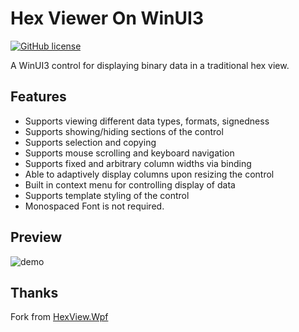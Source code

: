 # Hex Viewer On WinUI3

[![GitHub license](https://img.shields.io/badge/license-MIT-blue.svg?style=flat)](https://github.com/fjeremic/HexView.Wpf/blob/master/LICENSE)

A WinUI3 control for displaying binary data in a traditional hex view.


## Features
* Supports viewing different data types, formats, signedness
* Supports showing/hiding sections of the control
* Supports selection and copying
* Supports mouse scrolling and keyboard navigation
* Supports fixed and arbitrary column widths via binding
* Able to adaptively display columns upon resizing the control
* Built in context menu for controlling display of data
* Supports template styling of the control
* Monospaced Font is not required.

## Preview
![demo](docs/operations.gif)

## Thanks
Fork from [HexView.Wpf](https://github.com/fjeremic/HexView.Wpf.git)